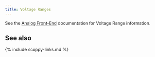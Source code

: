 ```yaml
---
title: Voltage Ranges
---
```


See the [Analog Front-End](../wiki/Analog-Front-End) documentation for Voltage Range information.

## See also
{% include scoppy-links.md %}
